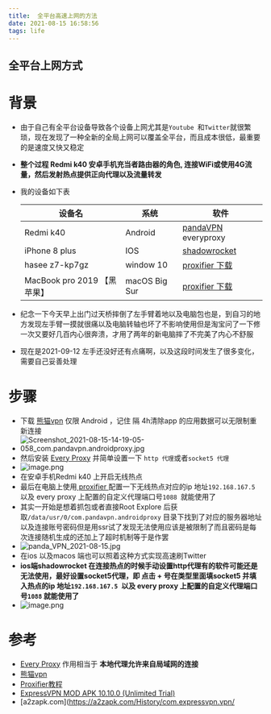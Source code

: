 ```yaml
---
title:  全平台高速上网的方法
date: 2021-08-15 16:58:56
tags: life
---
```


##  全平台上网方式

# 背景
* 由于自己有全平台设备导致各个设备上网尤其是`Youtube `和`Twitter`就很繁琐，现在发现了一种全新的全局上网可以覆盖全平台，而且成本很低，最重要的是速度又快又稳定
* **整个过程 Redmi k40 安卓手机充当者路由器的角色, 连接WiFi或使用4G流量，然后发射热点提供正向代理以及流量转发**

* 我的设备如下表

  | 设备名                      | 系统          | 软件                 |
  | --------------------------- | ------------- | -------------------- |
  | Redmi k40                   | Android       | [pandaVPN](https://github.com/codewindy/Mikrotik-Phicomm-Backup)  everyproxy |
  | iPhone 8 plus               | IOS           | [shadowrocket](https://1.v2w.org/ios/)         |
  | hasee z7-kp7gz              | window 10     | [proxifier 下载](https://www.proxifier.com/download/)            |
  | MacBook pro 2019 【黑苹果】   | macOS Big Sur | [proxifier 下载](https://macwk.com/soft/proxifier)           |
* 纪念一下今天早上出门过天桥摔倒了左手臂着地以及电脑包也是，到自习的地方发现左手臂一摸就很痛以及电脑转轴也坏了不影响使用但是淘宝问了一下修一次又要好几百内心很奔溃，才用了两年的新电脑摔了不完美了内心不舒服
* 现在是2021-09-12 左手还没好还有点痛啊，以及这段时间发生了很多变化，需要自己妥善处理

#  步骤
* 下载  [熊猫vpn](https://github.com/codewindy/Mikrotik-Phicomm-Backup) 仅限 Android ，记住 隔 4h清除app 的应用数据可以无限制重新连接
* ![Screenshot_2021-08-15-14-19-05-058_com.pandavpn.androidproxy.jpg](https://i.loli.net/2021/08/15/sBKebS27r8Zojd9.jpg)
* 然后安装  [Every Proxy](https://apkpure.com/every-proxy/com.gorillasoftware.everyproxy/download?from=details) 并简单设置一下 `http 代理`或者`socket5 代理`
* ![image.png](https://i.loli.net/2021/08/15/7ROWiqKFtPoaDJn.png)
* 在安卓手机Redmi k40 上开启无线热点
* 最后在电脑上使用[ proxifier ](https://www.proxifier.com/download/)配置一下无线热点对应的ip 地址`192.168.167.5 `以及 every proxy 上配置的自定义代理端口号`1088 `就能使用了
* 其实一开始是想着抓包或者直接Root Explore 后获取`/data/usr/0/com.pandavpn.androidproxy` 目录下找到了对应的服务器地址以及连接账号密码但是用ssr试了发现无法使用应该是被限制了而且密码是每次连接随机生成的还加上了超时机制等于是作罢
* ![panda_VPN_2021-08-15.jpg](https://i.loli.net/2021/08/16/QOqDbYjIrzEZfsV.png)
* 在ios 以及macos 端也可以照着这种方式实现高速刷Twitter
* **ios端shadowrocket 在连接热点的时候手动设置http代理有的软件可能还是无法使用，最好设置socket5代理，即 点击 + 号在类型里面填socket5 并填入热点的ip 地址`192.168.167.5 `以及 every proxy 上配置的自定义代理端口号`1088` 就能使用了**
* ![image.png](https://i.loli.net/2021/08/16/ojxNsJm8Inf2D4r.png)

# 参考
* [Every Proxy](https://www.everyproxy.co.uk/)  作用相当于 **本地代理允许来自局域网的连接**
* [熊猫vpn](https://github.com/codewindy/Mikrotik-Phicomm-Backup) 
* [Proxifier教程](https://codewindy.github.io/2019/10/14/Proxifier-Setting/)
* [ExpressVPN MOD APK 10.10.0 (Unlimited Trial)](https://apkdone.com/expressvpn/)
* [a2zapk.com](https://a2zapk.com/History/com.expressvpn.vpn/

